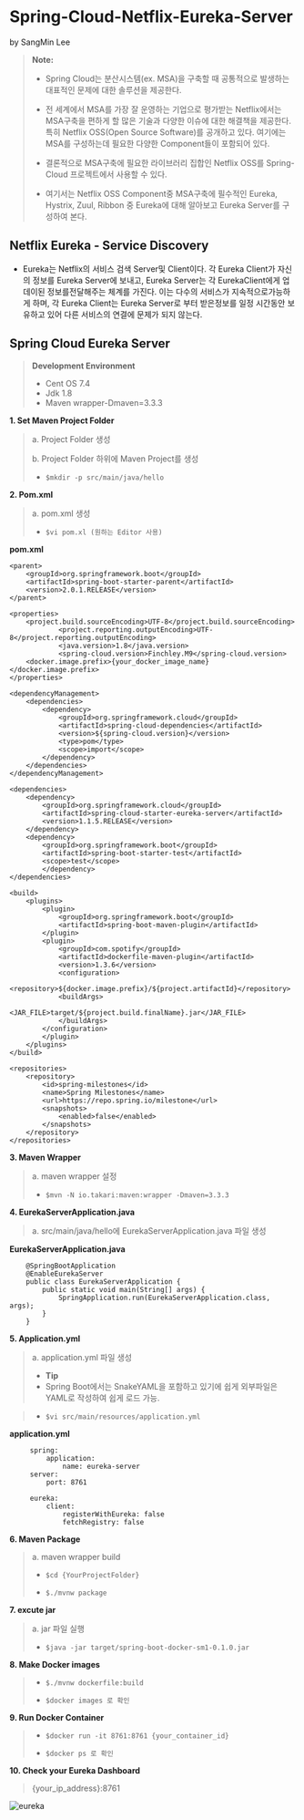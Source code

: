 
Spring-Cloud-Netflix-Eureka-Server 
===============================================
by SangMin Lee

> **Note:**
> - Spring Cloud는 분산시스템(ex. MSA)을 구축할 때 공통적으로 발생하는 대표적인 문제에 대한 솔루션을 제공한다. 
>
> - 전 세계에서 MSA를 가장 잘 운영하는 기업으로 평가받는 Netflix에서는 MSA구축을 편하게 할 많은 기술과 다양한 이슈에 대한 해결책을 제공한다. 특히 Netflix OSS(Open Source Software)를 공개하고 있다. 여기에는 MSA를 구성하는데 필요한 다양한 Component들이 포함되어 있다. 
>
> - 결론적으로 MSA구축에 필요한 라이브러리 집합인 Netflix OSS를 Spring-Cloud 프로젝트에서 사용할 수 있다. 
>
> - 여기서는 Netflix OSS Component중 MSA구축에 필수적인 Eureka, Hystrix, Zuul, Ribbon 중 Eureka에 대해 알아보고 Eureka Server를 구성하여 본다.    

## Netflix Eureka - Service Discovery ##

 * Eureka는 Netflix의 서비스 검색 Server및 Client이다. 각 Eureka Client가 자신의 정보를 Eureka Server에 보내고, Eureka Server는 각 EurekaClient에게 업데이된 정보를전달해주는 체계를 가진다. 
 이는 다수의 서비스가 지속적으로가능하게 하며, 각 Eureka Client는 Eureka Server로 부터 받은정보를 일정 시간동안 보유하고 있어 다른 서비스의 연결에 문제가 되지 않는다.


## Spring Cloud Eureka Server ##


> **Development Environment**
> - Cent OS 7.4
> - Jdk 1.8 
> - Maven wrapper-Dmaven=3.3.3




**1. Set Maven Project Folder**

>a. Project Folder 생성 
>
>
>b. Project Folder 하위에 Maven Project를 생성
> -     $mkdir -p src/main/java/hello
>
>
>


**2. Pom.xml**

>a. pom.xml 생성
>
> -     $vi pom.xl (원하는 Editor 사용)
>
>
>
>

 **pom.xml**

    <parent>
        <groupId>org.springframework.boot</groupId>
        <artifactId>spring-boot-starter-parent</artifactId>
        <version>2.0.1.RELEASE</version>
    </parent>

    <properties>
        <project.build.sourceEncoding>UTF-8</project.build.sourceEncoding>
                <project.reporting.outputEncoding>UTF-8</project.reporting.outputEncoding>
                <java.version>1.8</java.version>
                <spring-cloud.version>Finchley.M9</spring-cloud.version>
        <docker.image.prefix>{your_docker_image_name}</docker.image.prefix>
    </properties>
 
    <dependencyManagement>
        <dependencies>
            <dependency>
                <groupId>org.springframework.cloud</groupId>
                <artifactId>spring-cloud-dependencies</artifactId>
                <version>${spring-cloud.version}</version>
                <type>pom</type>
                <scope>import</scope>
            </dependency>
        </dependencies>
    </dependencyManagement>

    <dependencies>
        <dependency>
            <groupId>org.springframework.cloud</groupId>
            <artifactId>spring-cloud-starter-eureka-server</artifactId>
            <version>1.1.5.RELEASE</version>
        </dependency>
        <dependency>
            <groupId>org.springframework.boot</groupId>
            <artifactId>spring-boot-starter-test</artifactId>
            <scope>test</scope>
            </dependency>
    </dependencies>

    <build>
        <plugins>
            <plugin>
                <groupId>org.springframework.boot</groupId>
                <artifactId>spring-boot-maven-plugin</artifactId>
            </plugin>
            <plugin>
                <groupId>com.spotify</groupId>
                <artifactId>dockerfile-maven-plugin</artifactId>
                <version>1.3.6</version>
                <configuration>
                    <repository>${docker.image.prefix}/${project.artifactId}</repository>
                <buildArgs>
                        <JAR_FILE>target/${project.build.finalName}.jar</JAR_FILE>
                </buildArgs>
            </configuration>
            </plugin>
        </plugins>
    </build>

    <repositories>
        <repository>
            <id>spring-milestones</id>
            <name>Spring Milestones</name>
            <url>https://repo.spring.io/milestone</url>
            <snapshots>
                <enabled>false</enabled>
            </snapshots>
        </repository>
    </repositories>





**3. Maven Wrapper**

>
>a. maven wrapper 설정
>
> -     $mvn -N io.takari:maven:wrapper -Dmaven=3.3.3
>  
>
>
      
**4. EurekaServerApplication.java**

>a. src/main/java/hello에 EurekaServerApplication.java 파일 생성
>



   **EurekaServerApplication.java**

        @SpringBootApplication
        @EnableEurekaServer
        public class EurekaServerApplication {
            public static void main(String[] args) {
                SpringApplication.run(EurekaServerApplication.class, args);
            }
        }
        



**5. Application.yml**

>a. application.yml 파일 생성
>
>
> - **Tip**
> - Spring Boot에서는 SnakeYAML을 포함하고 있기에 쉽게 외부파일은 YAML로 작성하여 쉽게 로드 가능.


> -     $vi src/main/resources/application.yml



**application.yml**

         spring:
             application:
                 name: eureka-server
         server:
             port: 8761

         eureka:
             client:
                 registerWithEureka: false
                 fetchRegistry: false



**6. Maven Package**

>
>a. maven wrapper build
>
> -     $cd {YourProjectFolder}
> -     $./mvnw package
>
>


**7. excute jar**

>
>a. jar 파일 실행
>
> -     $java -jar target/spring-boot-docker-sm1-0.1.0.jar
>
>

**8. Make Docker images**
>
> -     $./mvnw dockerfile:build
> -     $docker images 로 확인
>
>

**9. Run Docker Container**
>
> -     $docker run -it 8761:8761 {your_container_id}
> -     $docker ps 로 확인 
>
>

**10. Check your Eureka Dashboard**

> {your_ip_address}:8761

![eureka](https://user-images.githubusercontent.com/20153890/39235281-755c1428-48b0-11e8-807a-c33bb67f7fd1.PNG)



